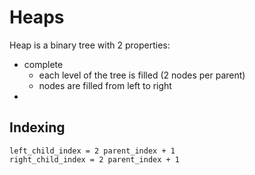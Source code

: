 # Heaps

Heap is a binary tree with 2 properties:
- complete
    + each level of the tree is filled (2 nodes per parent)
    + nodes are filled from left to right
-


## Indexing 
```
left_child_index = 2 parent_index + 1
right_child_index = 2 parent_index + 1